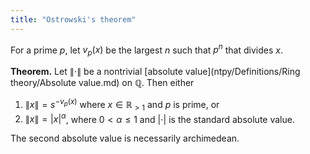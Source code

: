 ```yaml
---
title: "Ostrowski's theorem"
---
```


For a prime $p$, let $v_p(x)$ be the largest $n$ such that $p^n$ that divides $x$.

**Theorem.** Let $\|\cdot\|$ be a nontrivial [absolute value](ntpy/Definitions/Ring theory/Absolute value.md) on $\mathbb{Q}$. Then either
1. $\|x\|=s^{-v_p(x)}$ where $x\in\mathbb{R}_{>1}$ and $p$ is prime, or
2. $\|x\|=|x|^\alpha$, where $0<\alpha\leq 1$ and $|\cdot|$ is the standard absolute value.

The second absolute value is necessarily archimedean.
